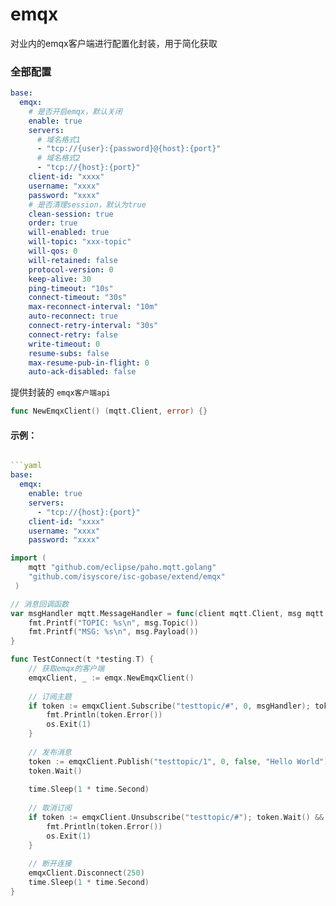 # emqx

对业内的emqx客户端进行配置化封装，用于简化获取
### 全部配置
```yaml
base:
  emqx:
    # 是否开启emqx，默认关闭
    enable: true
    servers:
      # 域名格式1
      - "tcp://{user}:{password}@{host}:{port}"
      # 域名格式2
      - "tcp://{host}:{port}"
    client-id: "xxxx"
    username: "xxxx"
    password: "xxxx"
    # 是否清理session，默认为true
    clean-session: true
    order: true
    will-enabled: true
    will-topic: "xxx-topic"
    will-qos: 0
    will-retained: false
    protocol-version: 0
    keep-alive: 30
    ping-timeout: "10s"
    connect-timeout: "30s"
    max-reconnect-interval: "10m"
    auto-reconnect: true
    connect-retry-interval: "30s"
    connect-retry: false
    write-timeout: 0
    resume-subs: false
    max-resume-pub-in-flight: 0
    auto-ack-disabled: false
```
提供封装的 `emqx客户端api`
```go
func NewEmqxClient() (mqtt.Client, error) {}
```
#### 示例：
```yaml

```yaml
base:
  emqx:
    enable: true
    servers:
      - "tcp://{host}:{port}"
    client-id: "xxxx"
    username: "xxxx"
    password: "xxxx"
```
```go
import (
    mqtt "github.com/eclipse/paho.mqtt.golang"
    "github.com/isyscore/isc-gobase/extend/emqx"
 )

// 消息回调函数
var msgHandler mqtt.MessageHandler = func(client mqtt.Client, msg mqtt.Message) {
    fmt.Printf("TOPIC: %s\n", msg.Topic())
    fmt.Printf("MSG: %s\n", msg.Payload())
}

func TestConnect(t *testing.T) {
    // 获取emqx的客户端
    emqxClient, _ := emqx.NewEmqxClient()
    
    // 订阅主题
    if token := emqxClient.Subscribe("testtopic/#", 0, msgHandler); token.Wait() && token.Error() != nil {
        fmt.Println(token.Error())
        os.Exit(1)
    }
    
    // 发布消息
    token := emqxClient.Publish("testtopic/1", 0, false, "Hello World")
    token.Wait()
    
    time.Sleep(1 * time.Second)
    
    // 取消订阅
    if token := emqxClient.Unsubscribe("testtopic/#"); token.Wait() && token.Error() != nil {
        fmt.Println(token.Error())
        os.Exit(1)
    }
    
    // 断开连接
    emqxClient.Disconnect(250)
    time.Sleep(1 * time.Second)
}
```
